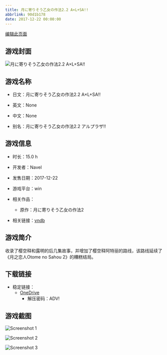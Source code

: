```yaml
---
title: 月に寄りそう乙女の作法2.2 A×L+SA!!
abbrlink: 90d1b178
date: 2017-12-22 00:00:00
---
```

[编辑此页面](https://github.com/ACG-3/ADV3-source/blob/main/source/_posts/games/%E6%9C%88%E3%81%AB%E5%AF%84%E3%82%8A%E3%81%9D%E3%81%86%E4%B9%99%E5%A5%B3%E3%81%AE%E4%BD%9C%E6%B3%952.2%20A%C3%97L%2BSA%21%21.md)

## 游戏封面

![月に寄りそう乙女の作法2.2 A×L+SA!!](https://pan.timero.xyz/d/onedrive/img_lib_001/%E6%9C%88%E3%81%AB%E5%AF%84%E3%82%8A%E3%81%9D%E3%81%86%E4%B9%99%E5%A5%B3%E3%81%AE%E4%BD%9C%E6%B3%952.2%20A%C3%97L%2BSA%21%21_cover.avif)


## 游戏名称

- 日文：月に寄りそう乙女の作法2.2 A×L+SA!!
- 英文：None
- 中文：None

- 别名：月に寄りそう乙女の作法2.2 アルプラザ!!


## 游戏信息

- 时长：15.0 h
- 开发者：Navel
- 发售日期：2017-12-22
- 游戏平台：win
- 相关作品：
   - 原作：月に寄りそう乙女の作法2

- 相关链接：[vndb](https://vndb.org/v21501)


## 游戏简介

收录了樱空释和露明的后几集故事，并增加了樱空释阿特丽的路线，该路线延续了《月之恋人Otome no Sahou 2》的糟糕结局。


## 下载链接

- 稳定链接：
    - [OneDrive](https://pan.timero.xyz/onedrive/adv_lib_001/%E6%9C%88%E3%81%AB%E5%AF%84%E3%82%8A%E3%81%9D%E3%81%86%E4%B9%99%E5%A5%B3%E3%81%AE%E4%BD%9C%E6%B3%952.2%20A%C3%97L%2BSA%21%21)
        - 解压密码：ADV!



## 游戏截图


![Screenshot 1](https://pan.timero.xyz/d/onedrive/img_lib_001/%E6%9C%88%E3%81%AB%E5%AF%84%E3%82%8A%E3%81%9D%E3%81%86%E4%B9%99%E5%A5%B3%E3%81%AE%E4%BD%9C%E6%B3%952.2%20A%C3%97L%2BSA%21%21_Screenshot_1.avif)

![Screenshot 2](https://pan.timero.xyz/d/onedrive/img_lib_001/%E6%9C%88%E3%81%AB%E5%AF%84%E3%82%8A%E3%81%9D%E3%81%86%E4%B9%99%E5%A5%B3%E3%81%AE%E4%BD%9C%E6%B3%952.2%20A%C3%97L%2BSA%21%21_Screenshot_2.avif)

![Screenshot 3](https://pan.timero.xyz/d/onedrive/img_lib_001/%E6%9C%88%E3%81%AB%E5%AF%84%E3%82%8A%E3%81%9D%E3%81%86%E4%B9%99%E5%A5%B3%E3%81%AE%E4%BD%9C%E6%B3%952.2%20A%C3%97L%2BSA%21%21_Screenshot_3.avif)

